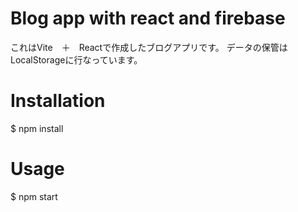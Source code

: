 # Blog app with react and firebase
これはVite　＋　Reactで作成したブログアプリです。
データの保管はLocalStorageに行なっています。

# Installation
$ npm install

# Usage
$ npm start
